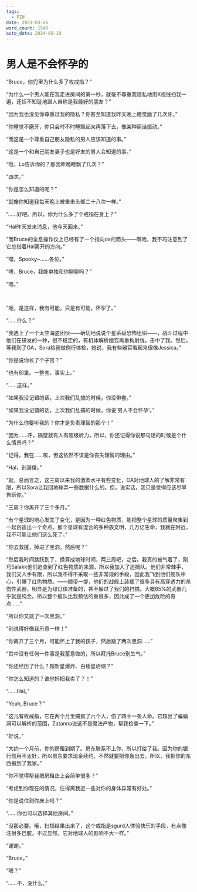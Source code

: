 ```yaml
---
tags:
  - FIN
date: 2021-03-26
word_count: 1540
auto_date: 2024-05-19
---
```


# 男人是不会怀孕的

“Bruce，你兜里为什么多了枚戒指？”

“为什么一个男人能在我走进房间的第一秒，就毫不尊重我隐私地用X视线扫我一遍，还恬不知耻地跟人自称是我最好的朋友？”

“因为我也没见你尊重过我的隐私？你甚至知道我昨天晚上睡觉磨了几次牙。”

“你睡觉不磨牙，你只会时不时睡飘起来再落下去，像某种简谐振动。”

“而这是一个尊重自己朋友隐私的男人应该知道的事。”

“这是一个和自己朋友妻子也是好友的男人会知道的事。”

“哦，Lo告诉你的？那我昨晚睡飘了几次？”

“四次。”

“你是怎么知道的呢？”

“就像你知道我每天晚上被重击头部二十八次一样。”

“……好吧。所以，你为什么多了个戒指在身上？”

“Hal昨天发来消息，他今天回来。”

“而Bruce的全息操作仪上已经有了一个指向oa的箭头——啊哈，我不巧注意到了它总指着Hal离开的方向。”

“嘿，Spooky~……各位。”

“唔，Bruce，我能单独和你聊聊吗？”

“嗯。”

<br>

“呃，是这样，我有可能，只是有可能，怀孕了。”

“……什么？”

“我遇上了一个太空海盗团伙——确切地说说个星系级恐怖组织——，战斗过程中他们在研发的一种，很不稳定的，有机体解析嬗变再重构射线，击中了我。然后，等我到了OA，Sora给我做例行体检，她说，我有些器官看起来很像Jessica。”

“你是说你长了个子宫？”

“也有卵巢。一整套，事实上。”

“……这样。”

“如果我没记错的话，上次我们乱搞的时候，你没带套。”

“如果我没记错的话，上次我们乱搞的时候，你说‘男人不会怀孕’。”

“为什么你要听我的？你才是负责理智的那个！”

“因为……呼，隔壁就有人有超级听力，所以，你还记得你说那句话的时候是个什么情景吗？”

“记得，我在……咳，但这依然不该是你丧失理智的理由。”

“Hal，别装傻。”

“就，总而言之，这三周以来我的激素水平有些变化，OA对地球人的了解非常有限，所以Sora让我回地球弄一些数据什么的。但，说实话，我只是觉得应该尽早告诉你。”

“三周？你离开了三个多月。”

“有个星球的地心发生了变化，是因为一种红色物质，能把整个星球的质量聚集到一起创造出一个奇点。那个星球有混合的多种族文明，几万亿生命，我就在附近，我不可能让他们这么死了。”

“你去救援，掉进了黑洞，然后呢？”

“然后我时间跳跃到了，换算成地球时间，两三周吧，之后。我真的被气着了，刚巧Salakk他们追查到了红色物质的来源，所以我加入了追捕队。他们非常棘手，我们又人手有限，所以我不得不采取一些非常规的手段，因此我飞到他们舰队中心，引爆了红色物质。——顺带一提，他们的战舰上装载了很多具有高穿透力的杀伤性武器，明显是为绿灯侠准备的，甚至躲过了我们的扫描。大概65%的武器几乎就是纯金。所以整个舰队比我预估的重很多，因此成了一个更加危险的奇点……”

“所以你又跳了一次黑洞。”

“别说得好像我乐意一样！”

“你离开了三个月，可能怀上了我的孩子，然后跳了两次黑洞……”

“其中没有任何一件事是我蓄意做的，所以拜托Bruce别生气。”

“你还经历了什么？超新星爆炸、白矮星坍缩？”

“你怎么知道的？谁他妈把我卖了？！”

“……Hal。”

“Yeah, Bruce？”

“这儿有枚戒指，它在两个月里搞疯了六个人，伤了四十一条人命。它超出了蝙蝠洞可以解析的范围，Zatanna说这不是魔法产物，帮我检查一下。”

“好说。”

“大约一个月前，你的房租到期了。房东联系不上你，所以打给了我。因为你的银行信用不太好，所以房东要求现金续约，不然就要把你轰出去。所以，我把你的东西搬到了我家。”

“你不觉得帮我把房租垫上会简单很多？”

“考虑到你现在的情况，住得离我近一些对你的身体异常有好处。”

“你是说住到你床上吗？”

“……你也可以选择其他房间。”

“没那必要。哦，扫描结果出来了，这个戒指是sgurd人体验快乐的手段，有点像注射多巴胺。不过显然，它对地球人的影响不大一样。”

“谢谢。”

“Bruce。”

“嗯？”

“……不，没什么。”
